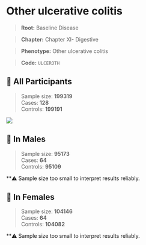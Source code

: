 # Other ulcerative colitis

> **Root:** Baseline Disease  

> **Chapter:** Chapter XI- Digestive  

> **Phenotype:** Other ulcerative colitis  

> **Code:** `ULCEROTH`

## 🧪 All Participants  
> Sample size: **199319**  
> Cases: **128**  
> Controls: **199191**
<img src="/Disease/Figures/ALL/Incidence/ULCEROTH.png"/>
<CsvTable src="/Disease_Data/ALL/Incidence/COX_ULCEROTH.csv" label="🔍 View full results" />

## 👨 In Males  
> Sample size: **95173**  
> Cases: **64**  
> Controls: **95109**

**⚠️ Sample size too small to interpret results reliably.


## 👩 In Females  
> Sample size: **104146**  
> Cases: **64**  
> Controls: **104082**

**⚠️ Sample size too small to interpret results reliably.


